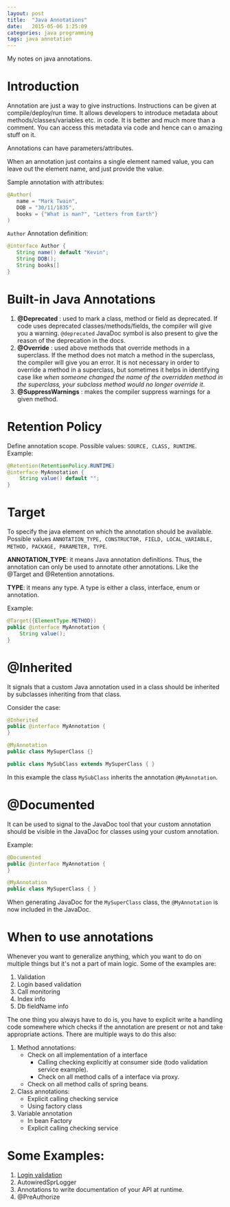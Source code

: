 ```yaml
---
layout: post
title:  "Java Annotations"
date:   2015-05-06 1:25:09
categories: java programming
tags: java annotation
---
```


My notes on java annotations.

# Introduction
Annotation are just a way to give instructions. Instructions can be given at compile/deploy/run time. It allows developers to introduce metadata about methods/classes/variables etc. in code. It is better and much more than a comment. You can access this metadata via code and hence can o amazing stuff on it.

Annotations can have parameters/attributes.

When an annotation just contains a single element named value, you can leave out the element name, and just provide the value.

Sample annotation with attributes:

```java
@Author(
   name = "Mark Twain",
   DOB = "30/11/1835",
   books = {"What is man?", "Letters from Earth"}
)
```

`Author` Annotation definition:

```java
@interface Author {
   String name() default "Kevin";
   String DOB();
   String books[]
}
```

# Built-in Java Annotations
1. **@Deprecated** : used to mark a class, method or field as deprecated. If code uses deprecated classes/methods/fields, the compiler will give you a warning. `@deprecated` JavaDoc symbol is also present to give the reason of the deprecation in the docs.
2. **@Override** : used above methods that override methods in a superclass. If the method does not match a method in the superclass, the compiler will give you an error. It is not necessary in order to override a method in a superclass, but sometimes it helps in identifying case like *when someone changed the name of the overridden method in the superclass, your subclass method would no longer override it*.
3. **@SuppressWarnings** : makes the compiler suppress warnings for a given method.

# Retention Policy
Define annotation scope. Possible values: `SOURCE, CLASS, RUNTIME`. Example:


```java
@Retention(RetentionPolicy.RUNTIME)
@interface MyAnnotation {
    String value() default "";
}
```

# Target
To specify the java element on which the annotation should be available. Possible values `ANNOTATION_TYPE, CONSTRUCTOR, FIELD, LOCAL_VARIABLE, METHOD, PACKAGE, PARAMETER, TYPE`.

**ANNOTATION_TYPE**: it means Java annotation definitions. Thus, the annotation can only be used to annotate other annotations. Like the @Target and @Retention annotations.

**TYPE**: it means any type. A type is either a class, interface, enum or annotation.

Example:

```java
@Target({ElementType.METHOD})
public @interface MyAnnotation {
    String value();
}
```

# @Inherited
It signals that a custom Java annotation used in a class should be inherited by subclasses inheriting from that class.

Consider the case:

```java
@Inherited
public @interface MyAnnotation {
}

@MyAnnotation
public class MySuperClass {}

public class MySubClass extends MySuperClass { }
```

In this example the class `MySubClass` inherits the annotation `@MyAnnotation`.

# @Documented
It can be used to signal to the JavaDoc tool that your custom annotation should be visible in the JavaDoc for classes using your custom annotation.

Example:

```java
@Documented
public @interface MyAnnotation {
}

@MyAnnotation
public class MySuperClass { }
```

When generating JavaDoc for the `MySuperClass` class, the `@MyAnnotation` is now included in the JavaDoc.

# When to use annotations

Whenever you want to generalize anything, which you want to do on multiple things but it's not a part of main logic. Some of the examples are:

1. Validation
2. Login based validation
3. Call monitoring
4. Index info
5. Db fieldName info

The one thing you always have to do is, you have to explicit write a handling code somewhere which checks if the annotation are present or not and take appropriate actions. There are multiple ways to do this also:

1. Method annotations:
    - Check on all implementation of a interface
        - Calling checking explicitly at consumer side (todo validation service example).
        - Check on all method calls of a interface via proxy.
    - Check on all method calls of spring beans.
2. Class annotations:
    - Explicit calling checking service
    - Using factory class
3. Variable annotation
    - In bean Factory
    - Explicit calling checking service

# Some Examples:

1. [Login validation](http://engineering.webengage.com/2012/03/12/a-peek-into-webengages-security-layer-super-cool-use-of-java-annotations/)
2. AutowiredSprLogger
3. Annotations to write documentation of your API at runtime.
4. @PreAuthorize

